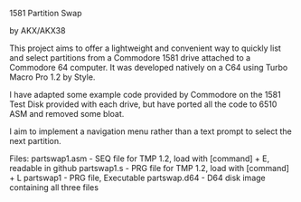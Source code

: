 
1581 Partition Swap

by AKX/AKX38


This project aims to offer a lightweight and convenient way to quickly list and select partitions from a Commodore 1581 drive attached to a Commodore 64 computer. It was developed natively on a C64 using Turbo Macro Pro 1.2 by Style.

I have adapted some example code provided by Commodore on the 1581 Test Disk provided with each drive, but have ported all the code to 6510 ASM and removed some bloat.

I aim to implement a navigation menu rather than a text prompt to select the next partition.

Files:
partswap1.asm - SEQ file for TMP 1.2, load with [command] + E, readable in github
partswap1.s   - PRG file for TMP 1.2, load with [command] + L
partswap1     - PRG file, Executable
partswap.d64  - D64 disk image containing all three files

